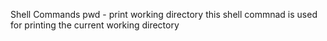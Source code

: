 Shell Commands
pwd - print working directory this shell commnad is used for printing the current working directory
